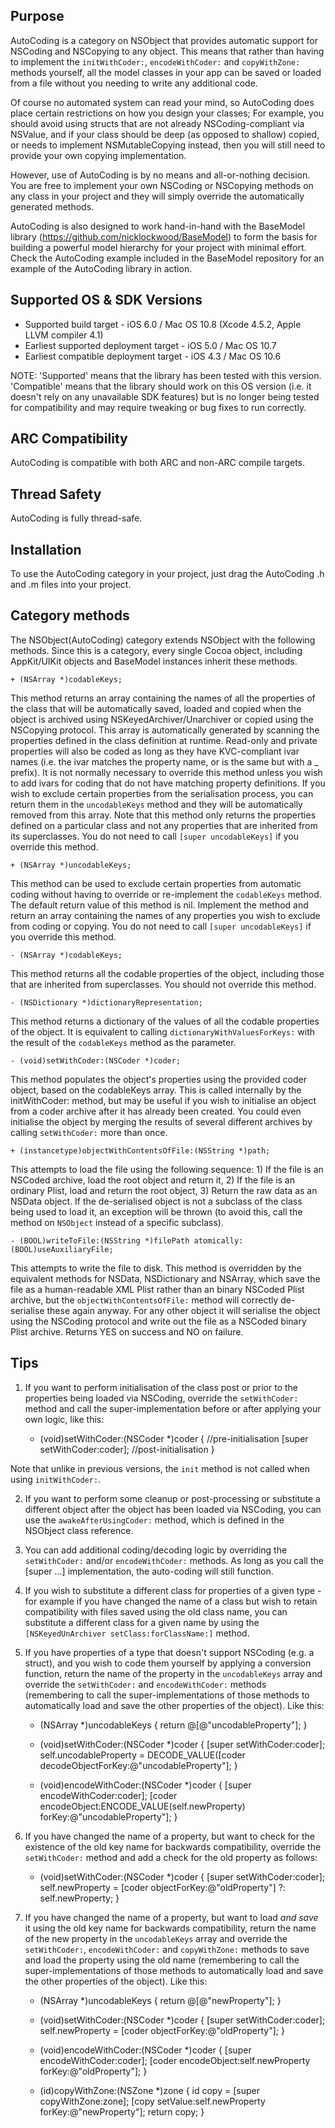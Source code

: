 Purpose
--------------

AutoCoding is a category on NSObject that provides automatic support for NSCoding and NSCopying to any object. This means that rather than having to implement the `initWithCoder:`, `encodeWithCoder:` and `copyWithZone:` methods yourself, all the model classes in your app can be saved or loaded from a file without you needing to write any additional code.

Of course no automated system can read your mind, so AutoCoding does place certain restrictions on how you design your classes; For example, you should avoid using structs that are not already NSCoding-compliant via NSValue, and if your class should be deep (as opposed to shallow) copied, or needs to implement NSMutableCopying instead, then you will still need to provide your own copying implementation.

However, use of AutoCoding is by no means and all-or-nothing decision. You are free to implement your own NSCoding or NSCopying methods on any class in your project and they will simply override the automatically generated methods.

AutoCoding is also designed to work hand-in-hand with the BaseModel library (https://github.com/nicklockwood/BaseModel) to form the basis for building a powerful model hierarchy for your project with minimal effort. Check the AutoCoding example included in the BaseModel repository for an example of the AutoCoding library in action.


Supported OS & SDK Versions
-----------------------------

* Supported build target - iOS 6.0 / Mac OS 10.8 (Xcode 4.5.2, Apple LLVM compiler 4.1)
* Earliest supported deployment target - iOS 5.0 / Mac OS 10.7
* Earliest compatible deployment target - iOS 4.3 / Mac OS 10.6

NOTE: 'Supported' means that the library has been tested with this version. 'Compatible' means that the library should work on this OS version (i.e. it doesn't rely on any unavailable SDK features) but is no longer being tested for compatibility and may require tweaking or bug fixes to run correctly.


ARC Compatibility
------------------

AutoCoding is compatible with both ARC and non-ARC compile targets.


Thread Safety
--------------

AutoCoding is fully thread-safe.


Installation
--------------

To use the AutoCoding category in your project, just drag the AutoCoding .h and .m files into your project.


Category methods
-----------------------------

The NSObject(AutoCoding) category extends NSObject with the following methods. Since this is a category, every single Cocoa object, including AppKit/UIKit objects and BaseModel instances inherit these methods.

    + (NSArray *)codableKeys;

This method returns an array containing the names of all the properties of the class that will be automatically saved, loaded and copied when the object is archived using NSKeyedArchiver/Unarchiver or copied using the NSCopying protocol. This array is automatically generated by scanning the properties defined in the class definition at runtime. Read-only and private properties will also be coded as long as they have KVC-compliant ivar names (i.e. the ivar matches the property name, or is the same but with a _ prefix). It is not normally necessary to override this method unless you wish to add ivars for coding that do not have matching property definitions. If you wish to exclude certain properties from the serialisation process, you can return them in the `uncodableKeys` method and they will be automatically removed from this array. Note that this method only returns the properties defined on a particular class and not any properties that are inherited from its superclasses. You do not need to call `[super uncodableKeys]` if you override this method.

    + (NSArray *)uncodableKeys;

This method can be used to exclude certain properties from automatic coding without having to override or re-implement the `codableKeys` method. The default return value of this method is nil. Implement the method and return an array containing the names of any properties you wish to exclude from coding or copying. You do not need to call `[super uncodableKeys]` if you override this method.

    - (NSArray *)codableKeys;
    
This method returns all the codable properties of the object, including those that are inherited from superclasses. You should not override this method.

    - (NSDictionary *)dictionaryRepresentation;

This method returns a dictionary of the values of all the codable properties of the object. It is equivalent to calling `dictionaryWithValuesForKeys:` with the result of the `codableKeys` method as the parameter.

    - (void)setWithCoder:(NSCoder *)coder;
    
This method populates the object's properties using the provided coder object, based on the codableKeys array. This is called internally by the initWithCoder: method, but may be useful if you wish to initialise an object from a coder archive after it has already been created. You could even initialise the object by merging the results of several different archives by calling `setWithCoder:` more than once.

    + (instancetype)objectWithContentsOfFile:(NSString *)path;
    
This attempts to load the file using the following sequence: 1) If the file is an NSCoded archive, load the root object and return it, 2) If the file is an ordinary Plist, load and return the root object, 3) Return the raw data as an NSData object. If the de-serialised object is not a subclass of the class being used to load it, an exception will be thrown (to avoid this, call the method on `NSObject` instead of a specific subclass).
    
    - (BOOL)writeToFile:(NSString *)filePath atomically:(BOOL)useAuxiliaryFile;
    
This attempts to write the file to disk. This method is overridden by the equivalent methods for NSData, NSDictionary and NSArray, which save the file as a human-readable XML Plist rather than an binary NSCoded Plist archive, but the `objectWithContentsOfFile:` method will correctly de-serialise these again anyway. For any other object it will serialise the object using the NSCoding protocol and write out the file as a NSCoded binary Plist archive. Returns YES on success and NO on failure.


Tips
--------------------------------------

1. If you want to perform initialisation of the class post or prior to the properties being loaded via NSCoding, override the `setWithCoder:` method and call the super-implementation before or after applying your own logic, like this:

    - (void)setWithCoder:(NSCoder *)coder
    {
        //pre-initialisation
        [super setWithCoder:coder];
        //post-initialisation
    }

Note that unlike in previous versions, the `init` method is not called when using `initWithCoder:`.

2. If you want to perform some cleanup or post-processing or substitute a different object after the object has been loaded via NSCoding, you can use the `awakeAfterUsingCoder:` method, which is defined in the NSObject class reference.

3. You can add additional coding/decoding logic by overriding the `setWithCoder:` and/or `encodeWithCoder:` methods. As long as you call the [super ...] implementation, the auto-coding will still function.

4. If you wish to substitute a different class for properties of a given type - for example if you have changed the name of a class but wish to retain compatibility with files saved using the old class name, you can substitute a different class for a given name by using the `[NSKeyedUnArchiver setClass:forClassName:]` method.

5. If you have properties of a type that doesn't support NSCoding (e.g. a struct), and you wish to code them yourself by applying a conversion function, return the name of the property in the `uncodableKeys` array and override the `setWithCoder:` and `encodeWithCoder:` methods (remembering to call the super-implementations of those methods to automatically load and save the other properties of the object). Like this:

    + (NSArray *)uncodableKeys
    {
        return @[@"uncodableProperty"];
    }
    
    - (void)setWithCoder:(NSCoder *)coder
    {
        [super setWithCoder:coder];
        self.uncodableProperty = DECODE_VALUE([coder decodeObjectForKey:@"uncodableProperty"];
    }
    
    - (void)encodeWithCoder:(NSCoder *)coder
    {
        [super encodeWithCoder:coder];
        [coder encodeObject:ENCODE_VALUE(self.newProperty) forKey:@"uncodableProperty"];
    }

6. If you have changed the name of a property, but want to check for the existence of the old key name for backwards compatibility, override the `setWithCoder:` method and add a check for the old property as follows:

    - (void)setWithCoder:(NSCoder *)coder
    {
        [super setWithCoder:coder];
        self.newProperty = [coder objectForKey:@"oldProperty"] ?: self.newProperty;
    }

7. If you have changed the name of a property, but want to load *and save* it using the old key name for backwards compatibility, return the name of the new property in the `uncodableKeys` array and override the `setWithCoder:`, `encodeWithCoder:` and `copyWithZone:` methods to save and load the property using the old name (remembering to call the super-implementations of those methods to automatically load and save the other properties of the object). Like this:

    + (NSArray *)uncodableKeys
    {
        return @[@"newProperty"];
    }
    
    - (void)setWithCoder:(NSCoder *)coder
    {
        [super setWithCoder:coder];
        self.newProperty = [coder objectForKey:@"oldProperty"];
    }
    
    - (void)encodeWithCoder:(NSCoder *)coder
    {
        [super encodeWithCoder:coder];
        [coder encodeObject:self.newProperty forKey:@"oldProperty"];
    }
    
    - (id)copyWithZone:(NSZone *)zone
    {
        id copy = [super copyWithZone:zone];
        [copy setValue:self.newProperty forKey:@"newProperty"];
        return copy;
    }